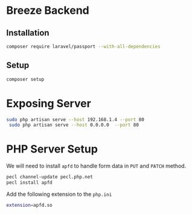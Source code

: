 # Breeze Backend

## Installation

```bash
composer require laravel/passport --with-all-dependencies
```

## Setup

```bash
composer setup
```

# Exposing Server

```bash
sudo php artisan serve --host 192.168.1.4 --port 80
 sudo php artisan serve --host 0.0.0.0  --port 80
```

# PHP Server Setup

We will need to install `apfd` to handle form data in `PUT` and `PATCH` method.

```bash
pecl channel-update pecl.php.net
pecl install apfd
```

Add the following extension to the `php.ini`

```bash
extension=apfd.so
```
